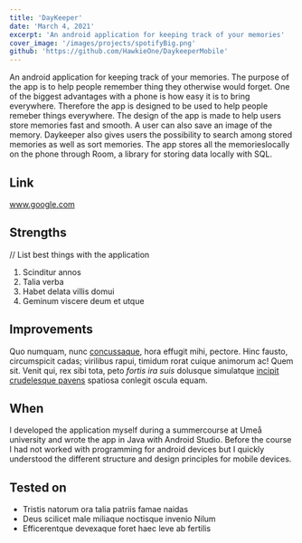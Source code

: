 ```yaml
---
title: 'DayKeeper'
date: 'March 4, 2021'
excerpt: 'An android application for keeping track of your memories'
cover_image: '/images/projects/spotifyBig.png'
github: 'https://github.com/HawkieOne/DaykeeperMobile'
---
```


An android application for keeping track of your memories. The purpose of the app is to help people remember thing they otherwise would forget. 
One of the biggest advantages with a phone is how easy it is to bring everywhere. Therefore the app is designed to be used to help people remeber things
everywhere. The design of the app is made to help users store memories fast and smooth. A user can also save an image of the memory. Daykeeper also gives users
the possibility to search among stored memories as well as sort memories. The app stores all the memorieslocally on the phone through Room, a library 
for storing data locally with SQL.

## Link
www.google.com

## Strengths
// List best things with the application
1. Scinditur annos
2. Talia verba
3. Habet delata villis domui
4. Geminum viscere deum et utque

## Improvements

Quo numquam, nunc [concussaque](http://mox-cunctos.net/), hora effugit mihi,
pectore. Hinc fausto, circumspicit cadas; virilibus rapui, timidum rorat cuique
animorum ac! Quem sit. Venit qui, rex sibi tota, peto _fortis ira suis_ dolusque
simulatque [incipit crudelesque
pavens](http://www.corpora.com/terrae-oscula.html) spatiosa conlegit oscula
equam.

## When

I developed the application myself during a summercourse at Umeå university and wrote the app in Java with Android Studio.
Before the course I had not worked with programming for android devices but I quickly understood the different structure 
and design principles for mobile devices.

## Tested on

- Tristis natorum ora talia patriis famae naidas
- Deus scilicet male miliaque noctisque invenio Nilum
- Efficerentque devexaque foret haec leve ab fertilis

